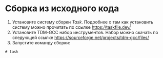 # Сборка из исходного кода

1. Установите систему сборки *Task*. Подробнее о там как установить систему можно прочитать по ссылке https://taskfile.dev/
2. Установите TDM-GCC набор инструментов. Набор можно скачать по следующей ссылке https://sourceforge.net/projects/tdm-gcc/files/
3. Запустите команду сборки:

```
# task
```
